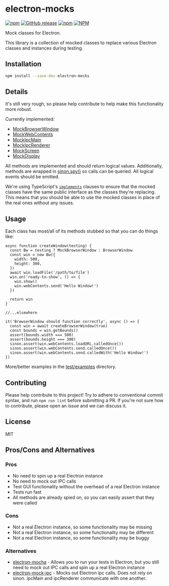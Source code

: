 # electron-mocks
[![npm](https://img.shields.io/npm/v/electron-mocks.svg)](https://www.npmjs.com/package/electron-mocks)
[![GitHub release](https://img.shields.io/github/release/spaceagetv/electron-mocks.svg)](https://github.com/spaceagetv/electron-mocks/releases)
[![npm](https://img.shields.io/npm/dm/electron-mocks)](https://www.npmjs.com/package/electron-mocks)
[![NPM](https://img.shields.io/npm/l/electron-mocks)](/LICENSE.txt)

Mock classes for Electron.

This library is a collection of mocked classes to replace various Electron classes and instances during testing.

## Installation

```bash
npm install --save-dev electron-mocks
```

## Details

It's still very rough, so please help contribute to help make this functionality more robust.

Currently implemented:

- [MockBrowserWindow](src/MockBrowserWindow.ts)
- [MockWebContents](src/MockWebContents.ts)
- [MockIpcMain](src/MockIpcMain.ts)
- [MockIpcRenderer](src/MockIpcRenderer.ts)
- [MockScreen](src/MockScreen.ts)
- [MockDisplay](src/MockDisplay.ts)

All methods are implemented and should return logical values. Additionally, methods are wrapped in [sinon.spy()]([url](https://sinonjs.org/releases/latest/spies/)) so calls can be queried. All logical events should be emitted.

We're using TypeScript's [`implements`](https://www.typescriptlang.org/docs/handbook/2/classes.html#implements-clauses) clauses to ensure that the mocked classes have the same public interface as the classes they're replacing. This means that you should be able to use the mocked classes in place of the real ones without any issues.

## Usage

Each class has most/all of its methods stubbed so that you can do things like:

```JS
async function createWindow(testing) {
  const Bw = testing ? MockBrowserWindow : BrowserWindow
  const win = new Bw({
    width: 500,
    height: 300,
  })
  await win.loadFile('/path/to/file')
  win.on('ready-to-show', () => {
    win.show()
    win.webContents.send('Hello Window!')
  })
  
  return win
}

//...elsewhere

it('BrowserWindow should function correctly', async () => {
  const win = await createBrowserWindow(true)
  const bounds = win.getBounds()
  assert(bounds.width === 500)
  assert(bounds.height === 300)
  sinon.assert(win.webContents.loadURL.calledOnce())
  sinon.assert(win.webContents.send.calledOnce())
  sinon.assert(win.webContents.send.calledWith('Hello Window!')
})

```

More/better examples in the [test/examples](test/examples) directory.

## Contributing

Please help contribute to this project! Try to adhere to conventional commit syntax, and run `npm run lint` before submitting a PR. If you're not sure how to contribute, please open an issue and we can discuss it.

## License

MIT

## Pros/Cons and Alternatives

### Pros

- No need to spin up a real Electron instance
- No need to mock out IPC calls
- Test GUI functionality without the overhead of a real Electron instance
- Tests run fast
- All methods are already spied on, so you can easily assert that they were called

### Cons

- Not a real Electron instance, so some functionality may be missing
- Not a real Electron instance, so some functionality may be different
- Not a real Electron instance, so some functionality may be buggy

### Alternatives

- [electron-mocha](https://github.com/jprichardson/electron-mocha) - Allows you to run your tests in Electron, but you still need to mock out IPC calls and spin up a real Electron instance
- [electron-mock-ipc](https://github.com/h3poteto/electron-mock-ipc) - Mocks out Electron ipc calls. Does not rely on sinon. ipcMain and ipcRenderer communicate with one another.

